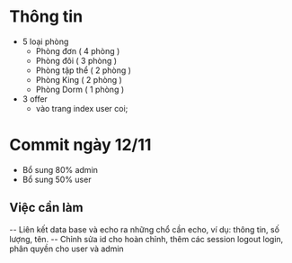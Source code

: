 # Thông tin
- 5 loại phòng
  + Phòng đơn ( 4 phòng ) 
  + Phòng đôi ( 3 phòng )
  + Phòng tập thể ( 2 phòng )
  + Phòng King  ( 2 phòng )
  + Phòng Dorm  ( 1 phòng )
- 3 offer 
  + vào trang index user coi;
  


# Commit ngày 12/11
- Bổ sung 80% admin
- Bổ sung 50% user

## Việc cần làm
-- Liên kết data base và echo ra những chổ cần echo, ví dụ: thông tin, số lượng, tên.
-- Chỉnh sửa id cho hoàn chỉnh, thêm các session logout login, phân quyền cho user và admin
